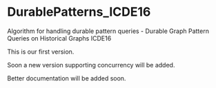 # DurablePatterns_ICDE16
Algorithm for handling durable pattern queries - Durable Graph Pattern Queries on Historical Graphs ICDE16

This is our first version.

Soon a new version supporting concurrency will be added.

Better documentation will be added soon.
